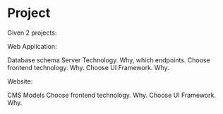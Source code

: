 # Project

Given 2 projects:

Web Application:

Database schema
Server Technology. Why, which endpoints.
Choose frontend technology. Why.
Choose UI Framework. Why.

Website:

CMS Models
Choose frontend technology. Why.
Choose UI Framework. Why.